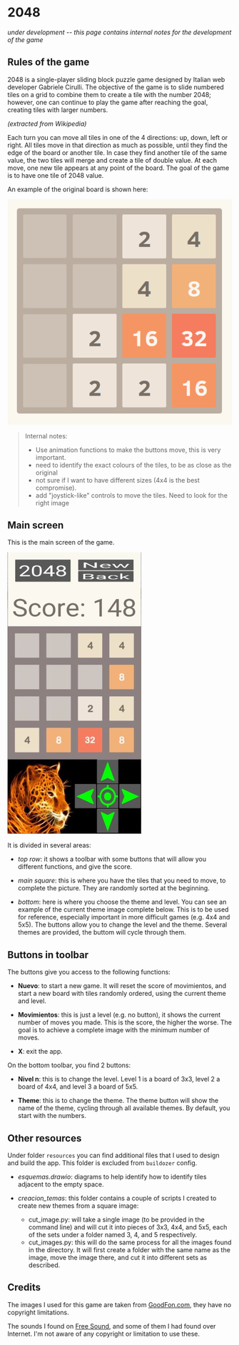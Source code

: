 # 2048

_under development -- this page contains internal notes for the development of the game_

## Rules of the game

2048 is a single-player sliding block puzzle game designed by Italian web developer Gabriele Cirulli. The objective of the game is to slide numbered tiles on a grid to combine them to create a tile with the number 2048; however, one can continue to play the game after reaching the goal, creating tiles with larger numbers.

_(extracted from Wikipedia)_

Each turn you can move all tiles in one of the 4 directions: up, down, left or right. All tiles move in that direction as much as possible, until they find the edge of the board or another tile. In case they find another tile of the same value, the two tiles will merge and create a tile of double value. At each move, one new tile appears at any point of the board. The goal of the game is to have one tile of 2048 value.

An example of the original board is shown here:

![example 15puzzle](../img/2048_original-game.png)

> Internal notes:
> - Use animation functions to make the buttons move, this is very important.
> - need to identify the exact colours of the tiles, to be as close as the original
> - not sure if I want to have different sizes (4x4 is the best compromise).
> - add "joystick-like" controls to move the tiles. Need to look for the right image




## Main screen

This is the main screen of the game.

![screenshot](../img/2048_screen.jpg)

It is divided in several areas:

- _top row_: it shows a toolbar with some buttons that will allow you different functions, and give the score.

- _main square_: this is where you have the tiles that you need to move, to complete the picture. They are randomly sorted at the beginning.

- _bottom_: here is where you choose the theme and level. You can see an example of the current theme image complete below. This is to be used for reference, especially important in more difficult games (e.g. 4x4 and 5x5). The buttons allow you to change the level and the theme. Several themes are provided, the buttom will cycle through them.


## Buttons in toolbar

The buttons give you access to the following functions:

  - **Nuevo**: to start a new game. It will reset the score of movimientos, and start a new board with tiles randomly ordered, using the current theme and level.

  - **Movimientos**: this is just a level (e.g. no button), it shows the current number of moves you made. This is the score, the higher the worse. The goal is to achieve a complete image with the minimum number of moves.

  - **X**: exit the app.

On the bottom toolbar, you find 2 buttons:

- **Nivel n**: this is to change the level. Level 1 is a board of 3x3, level 2 a board of 4x4, and level 3 a board of 5x5.

- **Theme**: this is to change the theme. The theme button will show the name of the theme, cycling through all available themes. By default, you start with the numbers.


## Other resources

Under folder `resources` you can find additional files that I used to design and build the app. This folder is excluded from `buildozer` config.

- _esquemas.drawio_: diagrams to help identify how to identify tiles adjacent to the empty space.

- _creacion_temas_: this folder contains a couple of scripts I created to create new themes from a square image:
  - cut_image.py: will take a single image (to be provided in the command line) and will cut it into pieces of 3x3, 4x4, and 5x5, each of the sets under a folder named 3, 4, and 5 respectively.
  - cut_images.py: this will do the same process for all the images found in the directory. It will first create a folder with the same name as the image, move the image there, and cut it into different sets as described.


## Credits

The images I used for this game are taken from [GoodFon.com](https://www.goodfon.com/), they have no copyright limitations.

The sounds I found on [Free Sound](https://freesound.org/), and some of them I had found over Internet. I'm not aware of any copyright or limitation to use these.
